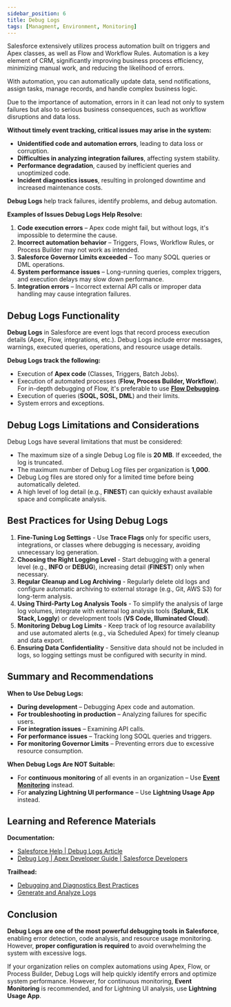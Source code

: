 ```yaml
---
sidebar_position: 6
title: Debug Logs
tags: [Managment, Environment, Monitoring]
---
```

Salesforce extensively utilizes process automation built on triggers and Apex classes, as well as Flow and Workflow Rules. Automation is a key element of CRM, significantly improving business process efficiency, minimizing manual work, and reducing the likelihood of errors.

With automation, you can automatically update data, send notifications, assign tasks, manage records, and handle complex business logic.

Due to the importance of automation, errors in it can lead not only to system failures but also to serious business consequences, such as workflow disruptions and data loss.  

**Without timely event tracking, critical issues may arise in the system:**

- **Unidentified code and automation errors**, leading to data loss or corruption.
- **Difficulties in analyzing integration failures**, affecting system stability.
- **Performance degradation**, caused by inefficient queries and unoptimized code.
- **Incident diagnostics issues**, resulting in prolonged downtime and increased maintenance costs.

**Debug Logs** help track failures, identify problems, and debug automation.

**Examples of Issues Debug Logs Help Resolve:** 
1. **Code execution errors** – Apex code might fail, but without logs, it's impossible to determine the cause.
2. **Incorrect automation behavior** – Triggers, Flows, Workflow Rules, or Process Builder may not work as intended.
3. **Salesforce Governor Limits exceeded** – Too many SOQL queries or DML operations.
4. **System performance issues** – Long-running queries, complex triggers, and execution delays may slow down performance.
5. **Integration errors** – Incorrect external API calls or improper data handling may cause integration failures.

## Debug Logs Functionality
**Debug Logs** in Salesforce are event logs that record process execution details (Apex, Flow, integrations, etc.). Debug Logs include error messages, warnings, executed queries, operations, and resource usage details.

**Debug Logs track the following:**
- Execution of **Apex code** (Classes, Triggers, Batch Jobs).
- Execution of automated processes (**Flow, Process Builder, Workflow**). For in-depth debugging of Flow, it's preferable to use [**Flow Debugging**](https://help.salesforce.com/s/articleView?id=release-notes.rn_forcecom_flow_debug.htm&release=230&type=5).
- Execution of queries (**SOQL, SOSL, DML**) and their limits.
- System errors and exceptions.

## Debug Logs Limitations and Considerations
Debug Logs have several limitations that must be considered:
- The maximum size of a single Debug Log file is **20 MB**. If exceeded, the log is truncated.
- The maximum number of Debug Log files per organization is **1,000**.
- Debug Log files are stored only for a limited time before being automatically deleted.
- A high level of log detail (e.g., **FINEST**) can quickly exhaust available space and complicate analysis.

## Best Practices for Using Debug Logs
1. **Fine-Tuning Log Settings** - Use **Trace Flags** only for specific users, integrations, or classes where debugging is necessary, avoiding unnecessary log generation.
2. **Choosing the Right Logging Level** - Start debugging with a general level (e.g., **INFO** or **DEBUG**), increasing detail (**FINEST**) only when necessary.
3. **Regular Cleanup and Log Archiving** - Regularly delete old logs and configure automatic archiving to external storage (e.g., Git, AWS S3) for long-term analysis.
4. **Using Third-Party Log Analysis Tools** - To simplify the analysis of large log volumes, integrate with external log analysis tools (**Splunk, ELK Stack, Loggly**) or development tools (**VS Code, Illuminated Cloud**).
5. **Monitoring Debug Log Limits** - Keep track of log resource availability and use automated alerts (e.g., via Scheduled Apex) for timely cleanup and data export.
6. **Ensuring Data Confidentiality** - Sensitive data should not be included in logs, so logging settings must be configured with security in mind.

## Summary and Recommendations
**When to Use Debug Logs:**
- **During development** – Debugging Apex code and automation.
- **For troubleshooting in production** – Analyzing failures for specific users.
- **For integration issues** – Examining API calls.
- **For performance issues** – Tracking long SOQL queries and triggers.
- **For monitoring Governor Limits** – Preventing errors due to excessive resource consumption.

 **When Debug Logs Are NOT Suitable:**
<!-- TODO: add link to  Lightning Usage App-->
- For **continuous monitoring** of all events in an organization – Use [**Event Monitoring**](docs/02_Management/02_06_Environments/02_06_05_SF_Event_Monitoring.md) instead.
- For **analyzing Lightning UI performance** – Use **Lightning Usage App** instead.

## Learning and Reference Materials
**Documentation:**
- [Salesforce Help | Debug Logs Article](https://help.salesforce.com/s/articleView?id=platform.code_debug_log.htm&type=5)
- [Debug Log | Apex Developer Guide | Salesforce Developers](https://developer.salesforce.com/docs/atlas.en-us.apexcode.meta/apexcode/apex_debugging_debug_log.htm)

**Trailhead:**
- [Debugging and Diagnostics Best Practices](https://trailhead.salesforce.com/content/learn/modules/apex_basics_dotnet/debugging_diagnostics)
- [Generate and Analyze Logs](https://trailhead.salesforce.com/content/learn/modules/developer_console/developer_console_logs)


## Conclusion
**Debug Logs are one of the most powerful debugging tools in Salesforce**, enabling error detection, code analysis, and resource usage monitoring. However, **proper configuration is required** to avoid overwhelming the system with excessive logs.

If your organization relies on complex automations using Apex, Flow, or Process Builder, Debug Logs will help quickly identify errors and optimize system performance. However, for continuous monitoring, **Event Monitoring** is recommended, and for Lightning UI analysis, use **Lightning Usage App**.
